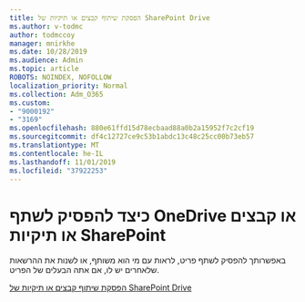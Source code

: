 ```yaml
---
title: הפסקת שיתוף קבצים או תיקיות של SharePoint Drive
ms.author: v-todmc
author: todmccoy
manager: mnirkhe
ms.date: 10/28/2019
ms.audience: Admin
ms.topic: article
ROBOTS: NOINDEX, NOFOLLOW
localization_priority: Normal
ms.collection: Adm_O365
ms.custom:
- "9000192"
- "3169"
ms.openlocfilehash: 880e61ffd15d78ecbaad88a0b2a15952f7c2cf19
ms.sourcegitcommit: df4c12727ce9c53b1abdc13c48c25cc00b73eb57
ms.translationtype: MT
ms.contentlocale: he-IL
ms.lasthandoff: 11/01/2019
ms.locfileid: "37922253"
---
```

# <a name="how-to-stop-sharing-onedrive-or-sharepoint-files-or-folders"></a>כיצד להפסיק לשתף OneDrive או קבצים או תיקיות SharePoint

באפשרותך להפסיק לשתף פריט, לראות עם מי הוא משותף, או לשנות את ההרשאות שלאחרים יש לו, אם אתה הבעלים של הפריט.

[הפסקת שיתוף קבצים או תיקיות של SharePoint Drive](https://support.office.com/article/stop-sharing-onedrive-or-sharepoint-files-or-folders-or-change-permissions-0a36470f-d7fe-40a0-bd74-0ac6c1e13323)